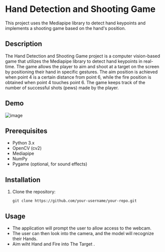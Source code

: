 # Hand Detection and Shooting Game

This project uses the Mediapipe library to detect hand keypoints and implements a shooting game based on the hand's position.

## Description

The Hand Detection and Shooting Game project is a computer vision-based game that utilizes the Mediapipe library to detect hand keypoints in real-time. The game allows the player to aim and shoot at a target on the screen by positioning their hand in specific gestures. The aim position is achieved when point 4 is a certain distance from point 6, while the fire position is obtained when point 4 touches point 6. The game keeps track of the number of successful shots (pews) made by the player.

## Demo

![image](https://github.com/Omarosman924/gun-gesture-flicking/assets/61525054/1b5b1649-547a-414a-b142-0371f42abb42)


## Prerequisites

- Python 3.x
- OpenCV (cv2)
- Mediapipe
- NumPy
- Pygame (optional, for sound effects)

## Installation

1. Clone the repository:

   ```shell
   git clone https://github.com/your-username/your-repo.git

## Usage

* The application will prompt the user to allow access to the webcam.
* The user can then look into the camera, and the model will recognize their Hands.
* Aim wiht Hand and Fire into The Target .

